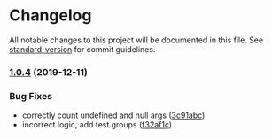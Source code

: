 # Changelog

All notable changes to this project will be documented in this file. See [standard-version](https://github.com/conventional-changelog/standard-version) for commit guidelines.

### [1.0.4](https://github.com/JaKXz/xor-js/compare/v1.0.2...v1.0.4) (2019-12-11)


### Bug Fixes

* correctly count undefined and null args ([3c91abc](https://github.com/JaKXz/xor-js/commit/3c91abc8c1e95abda747b2454a1d27997536f940))
* incorrect logic, add test groups ([f32af1c](https://github.com/JaKXz/xor-js/commit/f32af1ce342ee30fd670c814c0e8ca9bcf36f232))
